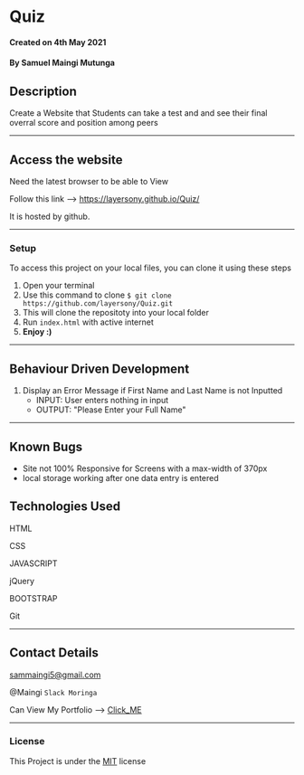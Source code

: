 # Quiz


#### Created on 4th May 2021
#### By Samuel Maingi Mutunga

## Description 
Create a Website that Students can take a test and and see their final overral score and position among peers

---

## Access the website
Need the latest browser to be able to View

Follow this link --> https://layersony.github.io/Quiz/

It is hosted by github.

---

### Setup
To access this project on your local files, you can clone it using these steps
1. Open your terminal
1. Use this command to clone `$ git clone https://github.com/layersony/Quiz.git`
1. This will clone the repositoty into your local folder
1. Run `index.html` with active internet
1. __Enjoy :)__

---

## Behaviour Driven Development

1. Display an Error Message if First Name and Last Name is not Inputted
   - INPUT: User enters nothing in input
   - OUTPUT: "Please Enter your Full Name"


---

## Known Bugs

* Site not 100% Responsive for Screens with a max-width of 370px
* local storage working after one data entry is entered

## Technologies Used
HTML

CSS

JAVASCRIPT

jQuery

BOOTSTRAP

Git

---

## Contact Details
sammaingi5@gmail.com

@Maingi `Slack Moringa`

Can View My Portfolio --> [Click_ME](https://layersony.github.io/portfolio/)

---

### License
This Project is under the [MIT](LICENCE) license